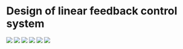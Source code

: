# Design of linear feedback control system

![](./1.jpg)
![](./2.jpg)
![](./3.jpg)
![](./4.jpg)
![](./5.jpg)
![](./6.jpg)

